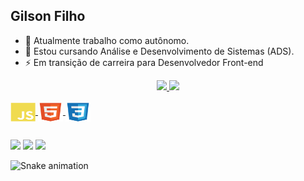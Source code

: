 ## Gilson Filho

- 🔭 Atualmente trabalho como autônomo.
- 🌱 Estou cursando Análise e Desenvolvimento de Sistemas (ADS).
- ⚡ Em transição de carreira para Desenvolvedor Front-end

<div align="center">
  <a href="https://github.com/gilsonluzfilho">
  <img height="180em" src="https://github-readme-stats-git-masterrstaa-rickstaa.vercel.app/api?username=gilsonluzfilho&show_icons=true&theme=dark&include_all_commits=true&count_private=true"/>
  <img height="180em" src="https:///github-readme-stats-git-masterrstaa-rickstaa.vercel.app/api/top-langs/?username=gilsonluzfilho&layout=compact&langs_count=7&theme=dark"/>
</div>

<div style="display: inline_block"><br>
  <img align="center" alt="Gilson-Js" height="30" width="40" src="https://raw.githubusercontent.com/devicons/devicon/master/icons/javascript/javascript-plain.svg">
  <img align="center" alt="Gilson-HTML" height="30" width="40" src="https://raw.githubusercontent.com/devicons/devicon/master/icons/html5/html5-original.svg">
  <img align="center" alt="Gilson-CSS" height="30" width="40" src="https://raw.githubusercontent.com/devicons/devicon/master/icons/css3/css3-original.svg">
</div>

##

<div>
  <a href="https://instagram.com/gilsonluzfilho" target="_blank"><img src="https://img.shields.io/badge/-Instagram-%23E4405F?style=for-the-badge&logo=instagram&logoColor=white" target="_blank"></a>
  <a href = "mailto:gilsonfilho1994@yahoo.com.br"><img src="https://img.shields.io/badge/-Yahoomail-%23333?style=for-the-badge&logo=yahoo&logoColor=white" target="_blank"></a>
  <a href="https://www.linkedin.com/in/gilson-filho-a2ab15253/" target="_blank"><img src="https://img.shields.io/badge/-LinkedIn-%230077B5?style=for-the-badge&logo=linkedin&logoColor=white" target="_blank"></a> 
</div>

![Snake animation](https://github.com/gilsonluzfilho/gilsonluzfilho/blob/output/github-contribution-grid-snake.svg)

